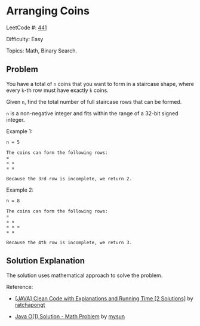 # Arranging Coins

LeetCode #: [441](https://leetcode.com/problems/arranging-coins/)

Difficulty: Easy

Topics: Math, Binary Search.

## Problem

You have a total of `n` coins that you want to form in a staircase shape, where every `k`-th row must have exactly `k` coins.

Given `n`, find the total number of full staircase rows that can be formed.

`n` is a non-negative integer and fits within the range of a 32-bit signed integer.

Example 1:

```text
n = 5

The coins can form the following rows:
¤
¤ ¤
¤ ¤

Because the 3rd row is incomplete, we return 2.
```

Example 2:

```text
n = 8

The coins can form the following rows:
¤
¤ ¤
¤ ¤ ¤
¤ ¤

Because the 4th row is incomplete, we return 3.
```

## Solution Explanation

The solution uses mathematical approach to solve the problem.

Reference: 

- [[JAVA] Clean Code with Explanations and Running Time [2 Solutions]](https://leetcode.com/problems/arranging-coins/discuss/92274/JAVA-Clean-Code-with-Explanations-and-Running-Time-2-Solutions) by [ratchapongt](https://leetcode.com/ratchapongt)

- [Java O(1) Solution - Math Problem](https://leetcode.com/problems/arranging-coins/discuss/92298/Java-O(1)-Solution-Math-Problem) by [mysun](https://leetcode.com/mysun)
